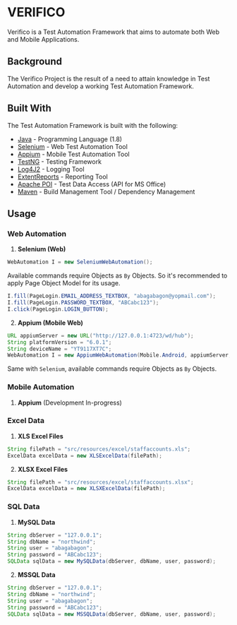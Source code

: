# **VERIFICO**
Verifico is a Test Automation Framework that aims to automate both Web and Mobile Applications.

## **Background**
The Verifico Project is the result of a need to attain knowledge in Test Automation and develop a working Test Automation Framework.

## **Built With**
The Test Automation Framework is built with the following:
* [Java](https://www.oracle.com/technetwork/java/javase/downloads/jdk8-downloads-2133151.html) - Programming Language (1.8)
* [Selenium](https://www.seleniumhq.org/download/) - Web Test Automation Tool
* [Appium](http://appium.io/downloads.html) - Mobile Test Automation Tool
* [TestNG](http://testng.org/doc/download.html) - Testing Framework
* [Log4J2](https://logging.apache.org/log4j/2.0/download.html) - Logging Tool
* [ExtentReports](http://relevantcodes.com/extentreports-for-selenium/) - Reporting Tool
* [Apache POI](https://poi.apache.org/download.html) - Test Data Access (API for MS Office)
* [Maven](https://maven.apache.org/download.cgi) - Build Management Tool / Dependency Management

## **Usage**
### **Web Automation**
1. **Selenium (Web)**

```java
WebAutomation I = new SeleniumWebAutomation();
```

Available commands require Objects as `By` Objects. So it's recommended to apply Page Object Model for its usage.

```java
I.fill(PageLogin.EMAIL_ADDRESS_TEXTBOX, "abagabagon@yopmail.com");
I.fill(PageLogin.PASSWORD_TEXTBOX, "ABCabc123");
I.click(PageLogin.LOGIN_BUTTON);
```

2. **Appium (Mobile Web)**

```java
URL appiumServer = new URL("http://127.0.0.1:4723/wd/hub");
String platformVersion = "6.0.1";
String deviceName = "YT9117XT7C";
WebAutomation I = new AppiumWebAutomation(Mobile.Android, appiumServer, platformVersion, deviceName);
```

Same with `Selenium`, available commands require Objects as `By` Objects.

### **Mobile Automation**
1. **Appium** (Development In-progress)

### **Excel Data**
1. **XLS Excel Files**

```java
String filePath = "src/resources/excel/staffaccounts.xls";
ExcelData excelData = new XLSExcelData(filePath);
```

2. **XLSX Excel Files**

```java
String filePath = "src/resources/excel/staffaccounts.xlsx";
ExcelData excelData = new XLSXExcelData(filePath);
```

### **SQL Data**
1. **MySQL Data**

```java
String dbServer = "127.0.0.1";
String dbName = "northwind";
String user = "abagabagon";
String password = "ABCabc123";
SQLData sqlData = new MySQLData(dbServer, dbName, user, password);
```

2. **MSSQL Data**

```java
String dbServer = "127.0.0.1";
String dbName = "northwind";
String user = "abagabagon";
String password = "ABCabc123";
SQLData sqlData = new MSSQLData(dbServer, dbName, user, password);
```
